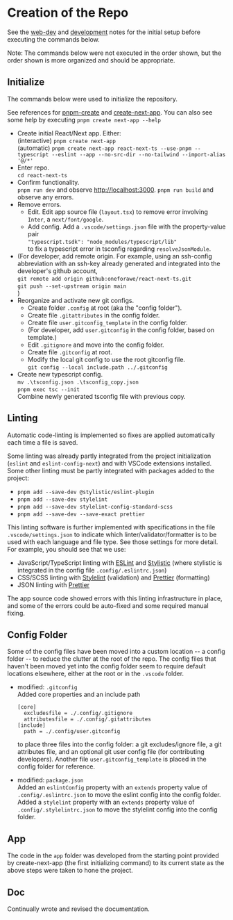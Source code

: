 # Creation of the Repo

See the [web-dev](./WebDev.md) and [development](./Development.md) notes for the
initial setup before executing the commands below.

Note: The commands below were not executed in the order shown, but the order
shown is more organized and should be appropriate.

## Initialize

The commands below were used to initialize the repository.

See references for [pnpm-create](https://pnpm.io/cli/create) and
[create-next-app](https://nextjs.org/docs/pages/api-reference/create-next-app).
You can also see some help by executing `pnpm create next-app --help`

* Create initial React/Next app. Either:  
  (interactive) `pnpm create next-app`  
  (automatic) `pnpm create next-app react-next-ts --use-pnpm --typescript --eslint --app --no-src-dir --no-tailwind --import-alias '@/*'`
* Enter repo.  
  `cd react-next-ts`
* Confirm functionality.  
  `pnpm run dev` and observe <http://localhost:3000>.
  `pnpm run build` and observe any errors.
* Remove errors.
  * Edit.
    Edit app source file (`layout.tsx`) to remove error involving `Inter`, a
    `next/font/google`.
  * Add config.
    Add a `.vscode/settings.json` file with the property-value pair  
    `"typescript.tsdk": "node_modules/typescript/lib"`  
    to fix a typescript error in tsconfig regarding `resolveJsonModule`.
* (For developer, add remote origin. For example, using an ssh-config
  abbreviation with an ssh-key already generated and integrated into the
  developer's github account,  
  `git remote add origin github:oneforawe/react-next-ts.git`  
  `git push --set-upstream origin main`  
  )
* Reorganize and activate new git configs.
  * Create folder `.config` at root (aka the "config folder").
  * Create file `.gitattributes` in the config folder.
  * Create file `user.gitconfig_template` in the config folder.
  * (For developer, add `user.gitconfig` in the config folder, based on template.)
  * Edit `.gitignore` and move into the config folder.
  * Create file `.gitconfig` at root.
  * Modify the local git config to use the root gitconfig file.  
    `git config --local include.path ../.gitconfig`
* Create new typescript config.  
  `mv .\tsconfig.json .\tsconfig_copy.json`  
  `pnpm exec tsc --init`  
  Combine newly generated tsconfig file with previous copy.

## Linting

Automatic code-linting is implemented so fixes are applied automatically each
time a file is saved.

Some linting was already partly integrated from the project initialization
(`eslint` and `eslint-config-next`) and with VSCode extensions installed.  Some
other linting must be partly integrated with packages added to the project:

* `pnpm add --save-dev @stylistic/eslint-plugin`
* `pnpm add --save-dev stylelint`
* `pnpm add --save-dev stylelint-config-standard-scss`
* `pnpm add --save-dev --save-exact prettier`

This linting software is further implemented with specifications in the file
`.vscode/settings.json` to indicate which linter/validator/formatter is to be
used with each language and file type.  See those settings for more detail.  For
example, you should see that we use:

* JavaScript/TypeScript linting with [ESLint](https://eslint.org) and
  [Stylistic](https://eslint.style/) (where stylistic is integrated in the
  config file `.config/.eslintrc.json`)
* CSS/SCSS linting with [Stylelint](https://stylelint.io) (validation) and
  [Prettier](https://prettier.io/) (formatting)
* JSON linting with [Prettier](https://prettier.io/)

The app source code showed errors with this linting infrastructure in place, and
some of the errors could be auto-fixed and some required manual fixing.

## Config Folder

Some of the config files have been moved into a custom location -- a config
folder -- to reduce the clutter at the root of the repo.  The config files that
haven't been moved yet into the config folder seem to require default locations
elsewhere, either at the root or in the `.vscode` folder.

* modified: `.gitconfig`  
  Added core properties and an include path

  ```(text)
  [core]
    excludesfile = ./.config/.gitignore
    attributesfile = ./.config/.gitattributes
  [include]
    path = ./.config/user.gitconfig
  ```

  to place three files into the config folder: a git excludes/ignore file, a git
  attributes file, and an optional git user config file (for contributing
  developers).  Another file `user.gitconfig_template` is placed in the config
  folder for reference.
* modified: `package.json`  
  Added an `eslintConfig` property with an `extends` property value of
  `.config/.eslintrc.json` to move the eslint config into the config folder.  
  Added a `stylelint` property with an `extends` property value of
  `.config/.stylelintrc.json` to move the stylelint config into the config
  folder.

## App

The code in the `app` folder was developed from the starting point provided by
create-next-app (the first initializing command) to its current state as the
above steps were taken to hone the project.

## Doc

Continually wrote and revised the documentation.

